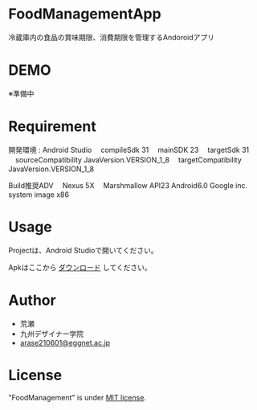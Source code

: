 # FoodManagementApp

冷蔵庫内の食品の賞味期限、消費期限を管理するAndoroidアプリ

# DEMO
※準備中

# Requirement

開発環境 : Android Studio
　compileSdk 31
　mainSDK 23
　targetSdk 31
　sourceCompatibility JavaVersion.VERSION_1_8
　targetCompatibility JavaVersion.VERSION_1_8

Build推奨ADV
　Nexus 5X
　Marshmallow API23 Android6.0 Google inc. system image x86

# Usage

Projectは、Android Studioで開いてください。

Apkはここから
[ダウンロード]()
してください。

# Author

* 荒瀬
* 九州デザイナー学院
* arase210601@eggnet.ac.jp

# License

"FoodManagement" is under [MIT license](https://en.wikipedia.org/wiki/MIT_License).


